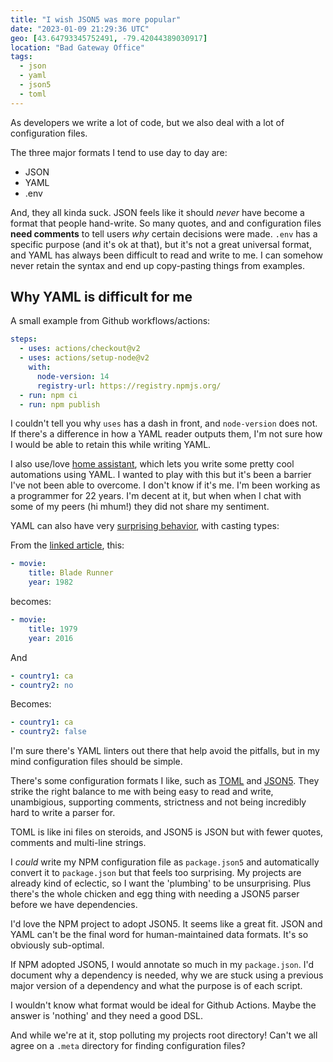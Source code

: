 ```yaml
---
title: "I wish JSON5 was more popular"
date: "2023-01-09 21:29:36 UTC"
geo: [43.64793345752491, -79.42044389030917]
location: "Bad Gateway Office"
tags:
  - json
  - yaml
  - json5
  - toml
---
```


As developers we write a lot of code, but we also deal with a lot of
configuration files.

The three major formats I tend to use day to day are:

* JSON
* YAML
* .env

And, they all kinda suck. JSON feels like it should
_never_ have become a format that people hand-write. So many quotes, and
and configuration files **need comments** to tell users *why* certain decisions
were made. `.env` has a specific purpose (and it's ok at that), but it's not a
great universal format, and YAML has always been difficult to read and write to me.
I can somehow never retain the syntax and end up copy-pasting things from examples.

## Why YAML is difficult for me

A small example from Github workflows/actions:

```yaml
steps:
  - uses: actions/checkout@v2
  - uses: actions/setup-node@v2
    with:
      node-version: 14
      registry-url: https://registry.npmjs.org/
  - run: npm ci
  - run: npm publish
```

I couldn't tell you  why `uses` has a dash in front, and `node-version` does
not. If there's a difference in how a YAML reader outputs them, I'm not sure
how I would be able to retain this while writing YAML.

I also use/love [home assistant][1], which lets you write some pretty cool
automations using YAML. I wanted to play with
this but it's been a barrier I've not been able to overcome. I don't know
if it's me. I'm been working as a programmer for 22 years. I'm decent at it,
but when when I chat with some of my peers (hi mhum!) they did not share my
sentiment.

YAML can also have very [surprising behavior][4], with casting types:

From the [linked article][4], this:

```yaml
- movie:
    title: Blade Runner
    year: 1982
```

becomes:

```yaml
- movie:
    title: 1979
    year: 2016
```

And

```yaml
- country1: ca
- country2: no
```

Becomes:

```yaml
- country1: ca
- country2: false
```

I'm sure there's YAML linters out there that help avoid the pitfalls, but in
my mind configuration files should be simple.

There's some configuration formats I like, such as [TOML][2] and [JSON5][3].
They strike the right balance to me with being easy to read and
write, unambigious, supporting comments, strictness and not being incredibly
hard to write a parser for.

TOML is like ini files on steroids, and JSON5 is JSON but with fewer quotes,
comments and multi-line strings.

I _could_ write my NPM configuration file as `package.json5` and automatically
convert it to `package.json` but that feels too surprising. My projects are
already kind of eclectic, so I want the 'plumbing' to be unsurprising. Plus
there's the whole chicken and egg thing with needing a JSON5 parser before we
have dependencies.

I'd love the NPM project to adopt JSON5. It seems like a great fit. JSON and
YAML can't be the final word for human-maintained data formats. It's so
obviously sub-optimal.

If NPM adopted JSON5, I would annotate so much in my `package.json`. I'd
document why a dependency is needed,  why we are stuck using a previous major
version of a dependency and what the purpose is of each script.

I wouldn't know what format would be ideal for Github Actions. Maybe the
answer is 'nothing' and they need a good DSL.

And while we're at it, stop polluting my projects root directory! Can't we
all agree on a `.meta` directory for finding configuration files?

[1]: https://www.home-assistant.io/
[2]: https://toml.io/en/
[3]: https://json5.org/
[4]: https://www.infoworld.com/article/3669238/7-yaml-gotchas-to-avoidand-how-to-avoid-them.html
